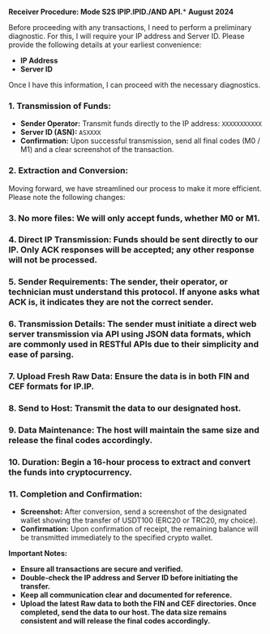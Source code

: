 **Receiver Procedure: Mode S2S  IPIP.IPID./AND API.***
**August 2024**

Before proceeding with any transactions, I need to perform a preliminary diagnostic. For this, I will require your IP address and Server ID.
Please provide the following details at your earliest convenience:

* **IP Address**
* **Server ID**

Once I have this information, I can proceed with the necessary diagnostics.

### 1. Transmission of Funds:

* **Sender Operator:** Transmit funds directly to the IP address: `XXXXXXXXXXX`
* **Server ID (ASN):** `ASXXXX`
* **Confirmation:** Upon successful transmission, send all final codes (M0 / M1) and a clear screenshot of the transaction.

### 2. Extraction and Conversion:

Moving forward, we have streamlined our process to make it more efficient. Please note the following changes:

### 3. No more files: We will only accept funds, whether M0 or M1.
### 4. Direct IP Transmission: Funds should be sent directly to our IP. Only ACK responses will be accepted; any other response will not be processed.
### 5. Sender Requirements: The sender, their operator, or technician must understand this protocol. If anyone asks what ACK is, it indicates they are not the correct sender.
### 6. Transmission Details: The sender must initiate a direct web server transmission via API using JSON data formats, which are commonly used in RESTful APIs due to their simplicity and ease of parsing.
### 7. Upload Fresh Raw Data: Ensure the data is in both FIN and CEF formats for IP.IP.
### 8. Send to Host: Transmit the data to our designated host.
### 9. Data Maintenance: The host will maintain the same size and release the final codes accordingly.
### 10. Duration: Begin a 16-hour process to extract and convert the funds into cryptocurrency.
### 11. Completion and Confirmation:

* **Screenshot:** After conversion, send a screenshot of the designated wallet showing the transfer of USDT100 (ERC20 or TRC20, my choice).
* **Confirmation:** Upon confirmation of receipt, the remaining balance will be transmitted immediately to the specified crypto wallet.

**Important Notes:**

* **Ensure all transactions are secure and verified.**
* **Double-check the IP address and Server ID before initiating the transfer.**
* **Keep all communication clear and documented for reference.**
* **Upload the latest Raw data to both the FIN and CEF directories. Once completed, send the data to our host. The data size remains consistent and will release the final codes accordingly.**